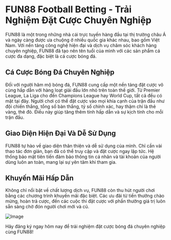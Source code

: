 # FUN88 Football Betting - Trải Nghiệm Đặt Cược Chuyên Nghiệp

FUN88 là một trong những nhà cái trực tuyến hàng đầu tại thị trường châu Á và ngày càng được ưa chuộng ở nhiều quốc gia khác nhau, bao gồm Việt Nam. Với nền tảng công nghệ hiện đại và dịch vụ chăm sóc khách hàng chuyên nghiệp, FUN88 đã tạo nên tên tuổi của mình với các sản phẩm cá cược đa dạng, đặc biệt là cá cược bóng đá.

## Cá Cược Bóng Đá Chuyên Nghiệp

Đối với người hâm mộ bóng đá, FUN88 cung cấp một nền tảng đặt cược vô cùng hấp dẫn với hàng loạt giải đấu lớn nhỏ trên toàn thế giới. Từ Premier League, La Liga cho đến Champions League hay World Cup, tất cả đều có mặt tại đây. Người chơi có thể đặt cược vào mọi khía cạnh của trận đấu như đội chiến thắng, tổng số bàn thắng, tỷ số chính xác, hay thậm chí là thẻ vàng, thẻ đỏ. Điều này giúp tăng thêm tính hấp dẫn và sự kịch tính cho mỗi trận đấu.

## Giao Diện Hiện Đại Và Dễ Sử Dụng

FUN88 tự hào về giao diện thân thiện và dễ sử dụng của mình. Chỉ cần vài thao tác đơn giản, bạn đã có thể truy cập và đặt cược ngay lập tức. Hệ thống bảo mật tiên tiến đảm bảo thông tin cá nhân và tài khoản của người dùng luôn an toàn, mang lại sự yên tâm khi tham gia.

## Khuyến Mãi Hấp Dẫn

Không chỉ nổi bật về chất lượng dịch vụ, FUN88 còn thu hút người chơi bằng các chương trình khuyến mãi đặc biệt. Các ưu đãi từ tiền thưởng chào mừng, hoàn trả cược, đến các cuộc thi đặt cược với phần thưởng giá trị luôn sẵn sàng chờ đón người chơi mới và cũ.

![Image](https://github.com/user-attachments/assets/bd51ea9f-0666-407b-a7a7-98ead6de688c)

Hãy đăng ký ngay hôm nay để trải nghiệm đặt cược bóng đá chuyên nghiệp cùng FUN88!